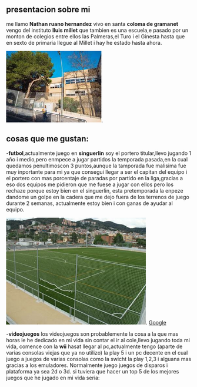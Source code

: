 ## presentacion sobre mi 
me llamo **Nathan ruano hernandez** vivo en santa **coloma de gramanet** vengo del instituto **lluis millet** que tambien es una escuela,e pasado por un monton de colegios entre ellos las Palmeras,el Turo i el Ginesta hasta que en sexto de 
primaria llegue al Millet i hay he estado hasta ahora.

![Luis millet](baixa.jpeg).
## cosas que me gustan:
-**futbol**,actualmente juego en **singuerlin** soy el portero titular,llevo jugando 1 año i medio,pero enmpece a jugar partidos la temporada pasada,en la cual quedamos penultimoscon 3 puntos,aunque la tamporada fue malisima fue muy inportante para mi ya que consegui llegar a ser el capitan del equipo i el portero con mas porcentaje de paradas por partido en la liga,gracias a eso dos equipos me pidieron que me fuese a jugar con ellos pero los rechaze porque estoy bien en el singuerlin, esta pretemporada la enpeze dandome un golpe en la cadera que me dejo fuera de los terrenos de juego durante 2 semanas, actualmente estoy bien i con ganas de ayudar al equipo.

![campo de futbol singuerlin](unnamed.png).                [Google](http://cfsinguerlin.com/)


-**videojuegos**
los videojuegos son probablemente la cosa a la que mas horas le he dedicado en mi vida sin contar el ir al cole,llevo jugando toda mi vida, comence con la **wii** hasat llegar al pc,actualmente tengo (aparte de varias consolas viejas que ya no utilizo) la play 5 i un pc decente en el cual juego a juegos de varias consolas como la swicht la play 1,2,3 i alguana mas gracias a los emuladores. Normalmente juego juegos de disparos i plataforma ya sea 2d o 3d. si tuviera que hacer un top 5 de los mejores juegos que he jugado en mi vida seria:
